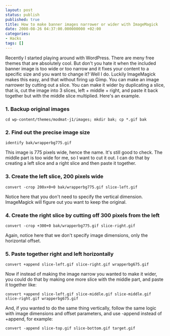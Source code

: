 ```yaml
---
layout: post
status: publish
published: true
title: How to make banner images narrower or wider with ImageMagick
date: 2008-08-26 04:37:00.000000000 +02:00
categories:
- Hacks
tags: []
---
```

Recently I started playing around with WordPress. There are meny free themes that are absolutely cool. But don't you hate it when the included banner image is too wide or too narrow and it fixes your content to a specific size and you want to change it? Well I do. Luckily ImageMagick makes this easy, and that without firing up Gimp. You can make an image narrower by cutting out a slice. You can make it wider by duplicating a slice, that is, cut the image into 3 slices, left + middle + right, and paste it back together but with the middle slice multiplied.
Here's an example.

### 1. Backup original images

    cd wp-content/themes/modmat-j1/images; mkdir bak; cp *.gif bak

### 2. Find out the precise image size

    identify bak/wrapperbg775.gif

This image is 775 pixels wide, hence the name. It's still good to check. The middle part is too wide for me, so I want to cut it out. I can do that by creating a left slice and a right slice and then paste it together.

### 3. Create the left slice, 200 pixels wide

    convert -crop 200x+0+0 bak/wrapperbg775.gif slice-left.gif

Notice here that you don't need to specify the vertical dimension. ImageMagick will figure out you want to keep the original.

### 4. Create the right slice by cutting off 300 pixels from the left

    convert -crop +300+0 bak/wrapperbg775.gif slice-right.gif

Again, notice here that we don't specify image dimensions, only the horizontal offset.

### 5. Paste together right and left horizontally

    convert +append slice-left.gif slice-right.gif wrapperbg675.gif

Now if instead of making the image narrow you wanted to make it wider, you could do that by making one more slice with the middle part, and paste it together like:

    convert +append slice-left.gif slice-middle.gif slice-middle.gif slice-right.gif wrapperbg675.gif

And, if you wanted to do the same thing vertically, follow the same logic with image dimensions and offset parameters, and use -append instead of +append, for example:

    convert -append slice-top.gif slice-bottom.gif target.gif

